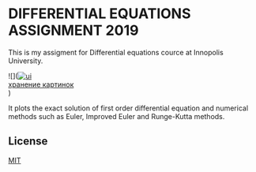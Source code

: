 # DIFFERENTIAL EQUATIONS ASSIGNMENT 2019
This is my assigment for Differential equations cource at Innopolis University.

![](<a href="https://ibb.co/f4tzTsY"><img src="https://i.ibb.co/D5kHjZD/ui.png" alt="ui" border="0"></a><br /><a target='_blank' href='https://ru.imgbb.com/'>хранение картинок</a><br />)

It plots the exact solution of first order differential equation and numerical methods such as Euler, Improved Euler and Runge-Kutta methods.

## License
[MIT](https://choosealicense.com/licenses/mit/)
